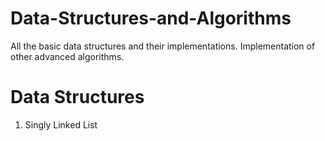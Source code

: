 # Data-Structures-and-Algorithms
All the basic data structures and their implementations.
Implementation of other advanced algorithms.

# Data Structures
1. Singly Linked List